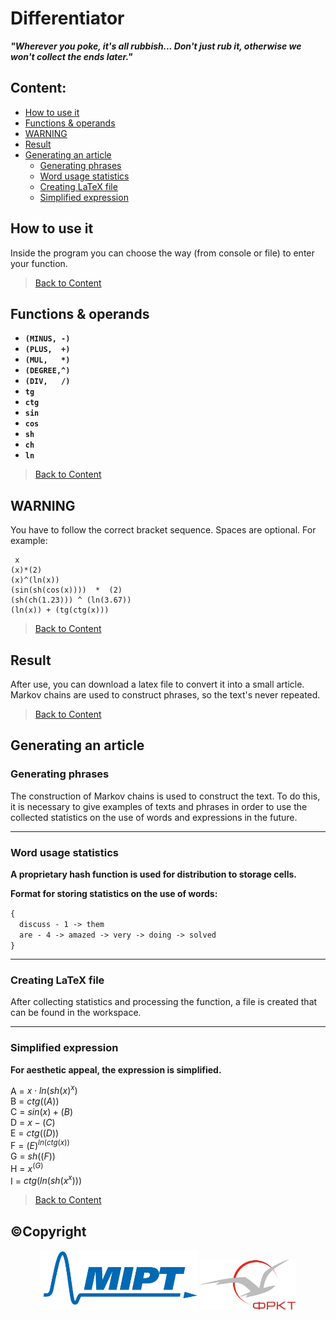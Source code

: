 # Differentiator
**_"Wherever you poke, it's all rubbish... Don't just rub it, otherwise we won't collect the ends later."_**

## Content:
- [How to use it](#how-to-use-it)
- [Functions & operands](#functions--operands)
- [WARNING](#warning)
- [Result](#result)
- [Generating an article](#generating-an-article)
	- [Generating phrases](#generating-phrases) 
	- [Word usage statistics](#word-usage-statistics)
	- [Creating LaTeX file](#creating-latex-file)
	- [Simplified expression](#simplified-expression)

## How to use it
Inside the program you can choose the way (from console or file) to enter your function.

>[Back to Content](#content)

## Functions & operands
* **``(MINUS, -)``**
* **``(PLUS,  +)``**
* **``(MUL,   *)``**
* **``(DEGREE,^)``**
* **``(DIV,   /)``**
* **``tg``**
* **``ctg``**
* **``sin``**
* **``cos``**
* **``sh``**
* **``ch``**
* **``ln``**

>[Back to Content](#content)

## WARNING
You have to follow the correct bracket sequence. Spaces are optional.
For example:
```
 x
(x)*(2)
(x)^(ln(x))
(sin(sh(cos(x))))  *  (2)
(sh(ch(1.23))) ^ (ln(3.67))
(ln(x)) + (tg(ctg(x)))
```

>[Back to Content](#content)

## Result
After use, you can download a latex file to convert it into a small article. Markov chains are used to construct phrases, so the text's never repeated.

>[Back to Content](#content)

## Generating an article

### Generating phrases
The construction of Markov chains is used to construct the text. To do this, it is necessary to give examples of texts and phrases in order to use the collected statistics on the use of words and expressions in the future.

- - -

### Word usage statistics
**A proprietary hash function is used for distribution to storage cells.**

**Format for storing statistics on the use of words:**

``{``\
&emsp;``discuss - 1 -> them``\
&emsp;``are - 4 -> amazed -> very -> doing -> solved``\
``}``

- - -

### Creating LaTeX file
After collecting statistics and processing the function, a file is created that can be found in the workspace.

- - -

### Simplified expression
**For aesthetic appeal, the expression is simplified.**

A = $x \cdot ln(sh(x) ^ {x})$\
B = $ctg((A))$\
C = $sin(x) + (B)$\
D = $x - (C)$\
E = $ctg((D))$\
F = $(E) ^ {ln(ctg(x))}$\
G = $sh((F))$\
H = $x ^ {(G)}$\
I = $ctg(ln(sh(x ^ {x})))$

>[Back to Content](#content)

## ©Copyright
<p align="center">
	<img src="README/LogoMIPT/mipt1.png" 
		width="50%" 
		style="background-color: transparent;"
	/>
	<img src="README/LogoMIPT/greyFRKT.png" 
		width="30%"
		style="background-color: transparent;"
	/>
<p>
